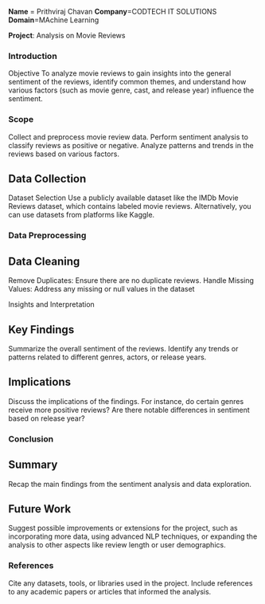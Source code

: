 **Name** = Prithviraj Chavan
**Company**=CODTECH IT SOLUTIONS
**Domain**=MAchine Learning 

**Project**: Analysis on Movie Reviews
### Introduction
Objective
To analyze movie reviews to gain insights into the general sentiment of the reviews, identify common themes, and understand how various factors (such as movie genre, cast, and release year) influence the sentiment.

### Scope
Collect and preprocess movie review data.
Perform sentiment analysis to classify reviews as positive or negative.
Analyze patterns and trends in the reviews based on various factors.

## Data Collection
 Dataset Selection
Use a publicly available dataset like the IMDb Movie Reviews dataset, which contains labeled movie reviews. Alternatively, you can use datasets from platforms like Kaggle.

### Data Preprocessing
## Data Cleaning
Remove Duplicates: Ensure there are no duplicate reviews.
Handle Missing Values: Address any missing or null values in the dataset

Insights and Interpretation
## Key Findings
Summarize the overall sentiment of the reviews.
Identify any trends or patterns related to different genres, actors, or release years.
 ## Implications
Discuss the implications of the findings. For instance, do certain genres receive more positive reviews? Are there notable differences in sentiment based on release year?

### Conclusion
## Summary
Recap the main findings from the sentiment analysis and data exploration.

## Future Work
Suggest possible improvements or extensions for the project, such as incorporating more data, using advanced NLP techniques, or expanding the analysis to other aspects like review length or user demographics.

### References
Cite any datasets, tools, or libraries used in the project.
Include references to any academic papers or articles that informed the analysis.
